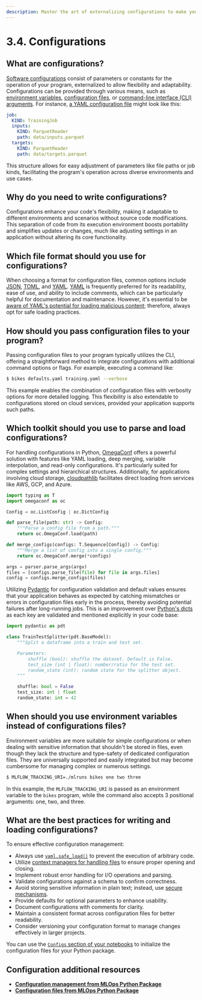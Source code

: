 ```yaml
---
description: Master the art of externalizing configurations to make your AI/ML projects more flexible and adaptable to different environments and scenarios.
---
```


# 3.4. Configurations

## What are configurations?

[Software configurations](https://en.wikipedia.org/wiki/Software_configuration_management) consist of parameters or constants for the operation of your program, externalized to allow flexibility and adaptability. Configurations can be provided through various means, such as [environment variables](https://en.wikipedia.org/wiki/Environment_variable), [configuration files](https://en.wikipedia.org/wiki/Configuration_file), or [command-line interface (CLI) arguments](https://en.wikipedia.org/wiki/Command-line_argument_parsing). For instance, [a YAML configuration file](https://en.wikipedia.org/wiki/YAML) might look like this:

```yaml
job:
  KIND: TrainingJob
  inputs:
    KIND: ParquetReader
    path: data/inputs.parquet
  targets:
    KIND: ParquetReader
    path: data/targets.parquet
```

This structure allows for easy adjustment of parameters like file paths or job kinds, facilitating the program's operation across diverse environments and use cases.

## Why do you need to write configurations?

Configurations enhance your code's flexibility, making it adaptable to different environments and scenarios without source code modifications. This separation of code from its execution environment boosts portability and simplifies updates or changes, much like adjusting settings in an application without altering its core functionality.

## Which file format should you use for configurations?

When choosing a format for configuration files, common options include [JSON](https://en.wikipedia.org/wiki/JSON), [TOML](https://en.wikipedia.org/wiki/TOML), and [YAML](https://en.wikipedia.org/wiki/YAML). [YAML](https://en.wikipedia.org/wiki/YAML) is frequently preferred for its readability, ease of use, and ability to include comments, which can be particularly helpful for documentation and maintenance. However, it's essential to be [aware of YAML's potential for loading malicious content](https://en.wikipedia.org/wiki/YAML#Security); therefore, always opt for safe loading practices.

## How should you pass configuration files to your program?

Passing configuration files to your program typically utilizes the CLI, offering a straightforward method to integrate configurations with additional command options or flags. For example, executing a command like:

```bash
$ bikes defaults.yaml training.yaml --verbose
```

This example enables the combination of configuration files with verbosity options for more detailed logging. This flexibility is also extendable to configurations stored on cloud services, provided your application supports such paths.

## Which toolkit should you use to parse and load configurations?

For handling configurations in Python, [OmegaConf](https://omegaconf.readthedocs.io/) offers a powerful solution with features like YAML loading, deep merging, variable interpolation, and read-only configurations. It's particularly suited for complex settings and hierarchical structures. Additionally, for applications involving cloud storage, [cloudpathlib](https://cloudpathlib.drivendata.org/stable/) facilitates direct loading from services like AWS, GCP, and Azure.

```python
import typing as T
import omegaconf as oc

Config = oc.ListConfig | oc.DictConfig

def parse_file(path: str) -> Config:
    """Parse a config file from a path."""
    return oc.OmegaConf.load(path)

def merge_configs(configs: T.Sequence[Config]) -> Config:
    """Merge a list of config into a single config."""
    return oc.OmegaConf.merge(*configs)

args = parser.parse_args(argv)
files = [configs.parse_file(file) for file in args.files]
config = configs.merge_configs(files)
```

Utilizing [Pydantic](https://docs.pydantic.dev/latest/) for configuration validation and default values ensures that your application behaves as expected by catching mismatches or errors in configuration files early in the process, thereby avoiding potential failures after long-running jobs. This is an improvement over [Python's dicts](https://docs.python.org/3/tutorial/datastructures.html#dictionaries) as each key are validated and mentioned explicitly in your code base:

```python
import pydantic as pdt

class TrainTestSplitter(pdt.BaseModel):
    """Split a dataframe into a train and test set.

    Parameters:
        shuffle (bool): shuffle the dataset. Default is False.
        test_size (int | float): number/ratio for the test set.
        random_state (int): random state for the splitter object.
    """

    shuffle: bool = False
    test_size: int | float
    random_state: int = 42
```

## When should you use environment variables instead of configurations files?

Environment variables are more suitable for simple configurations or when dealing with sensitive information that shouldn't be stored in files, even though they lack the structure and type-safety of dedicated configuration files. They are universally supported and easily integrated but may become cumbersome for managing complex or numerous settings.

```bash
$ MLFLOW_TRACKING_URI=./mlruns bikes one two three
```

In this example, the `MLFLOW_TRACKING_URI` is passed as an environment variable to the `bikes` program, while the command also accepts 3 positional arguments: one, two, and three.

## What are the best practices for writing and loading configurations?

To ensure effective configuration management:

- Always use [`yaml.safe_load()`](https://pyyaml.org/wiki/PyYAMLDocumentation) to prevent the execution of arbitrary code.
- Utilize [context managers for handling files](https://docs.python.org/3/library/functions.html#open) to ensure proper opening and closing.
- Implement robust error handling for I/O operations and parsing.
- Validate configurations against a schema to confirm correctness.
- Avoid storing sensitive information in plain text; instead, use [secure mechanisms](https://www.vaultproject.io/).
- Provide defaults for optional parameters to enhance usability.
- Document configurations with comments for clarity.
- Maintain a consistent format across configuration files for better readability.
- Consider versioning your configuration format to manage changes effectively in larger projects.

You can use the [`Configs` section of your notebooks](../2.%20Prototyping/2.2.%20Configs.md) to initialize the configuration files for your Python package.

## Configuration additional resources

- **[Configuration management from MLOps Python Package](https://github.com/fmind/mlops-python-package/blob/main/src/bikes/io/configs.py)**
- **[Configuration files from MLOps Python Package](https://github.com/fmind/mlops-python-package/tree/main/confs)**
